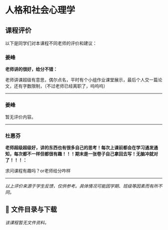 # 人格和社会心理学

## 课程评价

以下是同学们对本课程不同老师的评价和建议：

### 姜峰

**老师讲的很好，给分不错：**

老师讲课超级有意思，偶尔点名，平时有个小组作业课堂展示，最后个人交一篇论文，还有字数限制，（不过老师已经离职了，呜呜呜）

---

### 姜峰

暂无评价内容。

---

### 杜惠芬

**老师超级超级好，讲的东西也有很多自己的思考！每次上课前都会在学习通发通知，每次都不一样但都很有趣！！！期末是一张卷子自己拿回去写！无脑冲就对了！！！：**

求问课程有趣吗？or老师给分咋样

---

*以上评价来源于学生反馈，仅供参考。具体情况可能因学期、班级等因素而有所不同。*
## 📄 文件目录与下载

_该课程暂无文件资料。_
